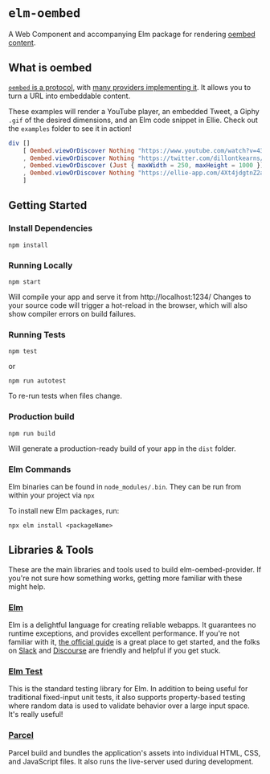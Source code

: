 # `elm-oembed`

A Web Component and accompanying Elm package for rendering [oembed content](https://oembed.com).

## What is oembed

[`oembed` is a protocol](https://oembed.com), with [many providers implementing it](https://oembed.com/#section7).
It allows you to turn a URL into embeddable content.

These examples will render a YouTube player, an embedded Tweet, a Giphy `.gif` of the desired dimensions,
and an Elm code snippet in Ellie. Check out the `examples` folder to see it in action!

```elm
div []
    [ Oembed.viewOrDiscover Nothing "https://www.youtube.com/watch?v=43eM4kNbb6c"
    , Oembed.viewOrDiscover Nothing "https://twitter.com/dillontkearns/status/1105250778233491456"
    , Oembed.viewOrDiscover (Just { maxWidth = 250, maxHeight = 1000 }) "https://giphy.com/gifs/art-weird-ewan-26hiu3mZVquuykwhy"
    , Oembed.viewOrDiscover Nothing "https://ellie-app.com/4Xt4jdgtnZ2a1"
    ]
```








## Getting Started

### Install Dependencies

`npm install`

### Running Locally

`npm start`

Will compile your app and serve it from http://localhost:1234/
Changes to your source code will trigger a hot-reload in the browser, which
will also show compiler errors on build failures.

### Running Tests

`npm test`

or

`npm run autotest`

To re-run tests when files change.

### Production build

`npm run build`

Will generate a production-ready build of your app in the `dist` folder.

### Elm Commands

Elm binaries can be found in `node_modules/.bin`. They can be run from within
your project via  `npx`


To install new Elm packages, run:

`npx elm install <packageName>`

## Libraries & Tools

These are the main libraries and tools used to build elm-oembed-provider. If you're not
sure how something works, getting more familiar with these might help.

### [Elm](https://elm-lang.org)

Elm is a delightful language for creating reliable webapps. It guarantees no
runtime exceptions, and provides excellent performance. If you're not familiar
with it, [the official guide](https://guide.elm-lang.org) is a great place to get
started, and the folks on [Slack](https://elmlang.herokuapp.com) and
[Discourse](https://discourse.elm-lang.org) are friendly and helpful if you get
stuck.

### [Elm Test](https://package.elm-lang.org/packages/elm-exploration/test/latest)

This is the standard testing library for Elm. In addition to being useful for
traditional fixed-input unit tests, it also supports property-based testing
where random data is used to validate behavior over a large input space. It's
really useful!

### [Parcel](https://parceljs.org)

Parcel build and bundles the application's assets into individual HTML, CSS, and
JavaScript files. It also runs the live-server used during development.
